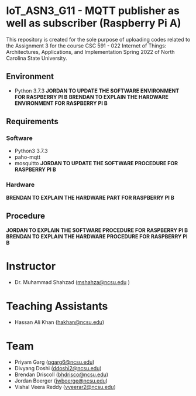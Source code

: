 # IoT_ASN3_G11 - MQTT publisher as well as subscriber (Raspberry Pi A)

This repository is created for the sole purpose of uploading codes related to the Assignment 3 for the course CSC 591 - 022 Internet of Things: Architectures, Applications, and Implementation Spring 2022 of North Carolina State University.

## Environment
- Python 3.7.3
**JORDAN TO UPDATE THE SOFTWARE ENVIRONMENT FOR RASPBERRY PI B**
**BRENDAN TO EXPLAIN THE HARDWARE ENVIRONMENT FOR RASPBERRY PI B**

## Requirements
### Software
- Python3 3.7.3
- paho-mqtt
- mosquitto
**JORDAN TO UPDATE THE SOFTWARE PROCEDURE FOR RASPBERRY PI B**

### Hardware
**BRENDAN TO EXPLAIN THE HARDWARE PART FOR RASPBERRY PI B**

## Procedure
**JORDAN TO EXPLAIN THE SOFTWARE PROCEDURE FOR RASPBERRY PI B**
**BRENDAN TO EXPLAIN THE HARDWARE PROCEDURE FOR RASPBERRY PI B**

# Instructor
- Dr. Muhammad Shahzad (mshahza@ncsu.edu )

# Teaching Assistants
- Hassan Ali Khan (hakhan@ncsu.edu)

# Team
- Priyam Garg (pgarg6@ncsu.edu)
- Divyang Doshi	(ddoshi2@ncsu.edu)
- Brendan Driscoll (bhdrisco@ncsu.edu)
- Jordan Boerger (jwboerge@ncsu.edu)
- Vishal Veera Reddy (vveerar2@ncsu.edu)